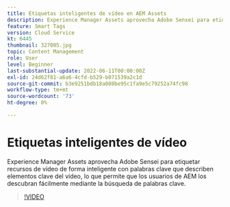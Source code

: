 ```yaml
---
title: Etiquetas inteligentes de vídeo en AEM Assets
description: Experience Manager Assets aprovecha Adobe Sensei para etiquetar recursos de vídeo de forma inteligente con palabras clave que describen elementos clave del vídeo, lo que permite que los usuarios de AEM los descubran fácilmente mediante la búsqueda de palabras clave.
feature: Smart Tags
version: Cloud Service
kt: 6445
thumbnail: 327005.jpg
topic: Content Management
role: User
level: Beginner
last-substantial-update: 2022-06-11T00:00:00Z
exl-id: 24d62f81-a6a6-4cfd-b529-b071539a2c1d
source-git-commit: b3e9251bdb18a008be95c1fa9e5c79252a74fc98
workflow-type: tm+mt
source-wordcount: '73'
ht-degree: 0%

---
```


# Etiquetas inteligentes de vídeo

Experience Manager Assets aprovecha Adobe Sensei para etiquetar recursos de vídeo de forma inteligente con palabras clave que describen elementos clave del vídeo, lo que permite que los usuarios de AEM los descubran fácilmente mediante la búsqueda de palabras clave.

>[!VIDEO](https://video.tv.adobe.com/v/327005?quality=12&learn=on)
